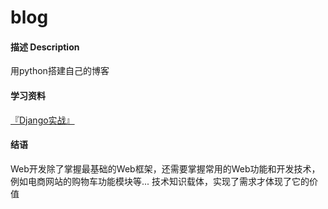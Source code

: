 # blog

#### 描述 Description
用python搭建自己的博客

#### 学习资料 
[『Django实战』](https://ke.qq.com/course/274447)

#### 结语
Web开发除了掌握最基础的Web框架，还需要掌握常用的Web功能和开发技术，例如电商网站的购物车功能模块等...
技术知识载体，实现了需求才体现了它的价值
